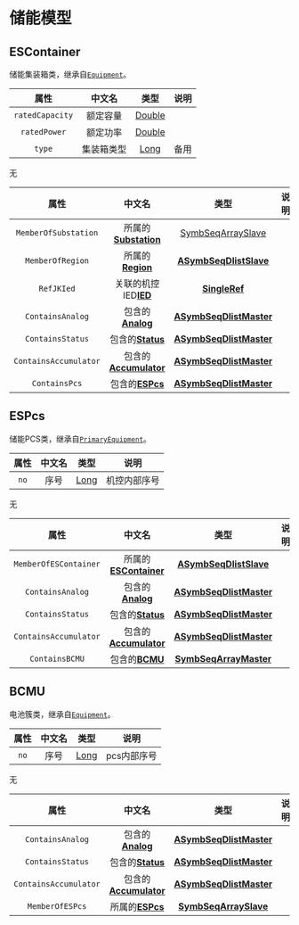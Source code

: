 # 储能模型

## ESContainer

储能集装箱类，继承自[`Equipment`](Abstract-Class.md#equipment)。

<tabs>
    <tab title="维护分区">

|     **属性**      | **中文名** |                 **类型**                  | **说明** |
|:---------------:|:-------:|:---------------------------------------:|:------:|
| `ratedCapacity` |  额定容量   | [Double](Base-Attribute-Type.md#double) |        |
|  `ratedPower`   |  额定功率   | [Double](Base-Attribute-Type.md#double) |        |
|     `type`      |  集装箱类型  |   [Long](Base-Attribute-Type.md#long)   |   备用   |

</tab>
<tab title="同步分区">
无

</tab>
<tab title="索引分区">

|        **属性**         |                     **中文名**                     |                                **类型**                                 | **说明** |
|:---------------------:|:-----------------------------------------------:|:---------------------------------------------------------------------:|:------:|
| `MemberOfSubstation`  |  所属的[**Substation**](Core-Model.md#substation)  |     [SymbSeqArraySlave](Base-Attribute-Type.md#symbseqarrayslave)     |        |
|   `MemberOfRegion`    |      所属的[**Region**](auxi-model.md#region)      | [**ASymbSeqDlistSlave**](Base-Attribute-Type.md#asymbseqdlistmaster)  |        |
|      `RefJKIed`       |      关联的机控IED[**IED**](meas-model.md#ied)       |           [**SingleRef**](Base-Attribute-Type.md#singleref)           |        |
|   `ContainsAnalog`    |      包含的[**Analog**](meas-model.md#analog)      | [**ASymbSeqDlistMaster**](Base-Attribute-Type.md#asymbseqdlistmaster) |        |
|   `ContainsStatus`    |      包含的[**Status**](meas-model.md#status)      | [**ASymbSeqDlistMaster**](Base-Attribute-Type.md#asymbseqdlistmaster) |        |
| `ContainsAccumulator` | 包含的[**Accumulator**](meas-model.md#accumulator) | [**ASymbSeqDlistMaster**](Base-Attribute-Type.md#asymbseqdlistmaster) |        |
|     `ContainsPcs`     |       包含的[**ESPcs**](ess-model.md#espcs)        | [**ASymbSeqDlistMaster**](Base-Attribute-Type.md#asymbseqdlistmaster) |        |

</tab>
</tabs>

## ESPcs

储能PCS类，继承自[`PrimaryEquipment`](Abstract-Class.md#primaryequipment)。

<tabs>
    <tab title="维护分区">

| **属性** | **中文名** |               **类型**                | **说明** |
|:------:|:-------:|:-----------------------------------:|:------:|
|  `no`  |   序号    | [Long](Base-Attribute-Type.md#long) | 机控内部序号 |

</tab>
<tab title="同步分区">
无

</tab>
<tab title="索引分区">

|        **属性**         |                     **中文名**                     |                                **类型**                                 | **说明** |
|:---------------------:|:-----------------------------------------------:|:---------------------------------------------------------------------:|:------:|
| `MemberOfESContainer` | 所属的[**ESContainer**](ess-model.md#escontainer)  |  [**ASymbSeqDlistSlave**](Base-Attribute-Type.md#asymbseqdlistslave)  |        |
|   `ContainsAnalog`    |      包含的[**Analog**](meas-model.md#analog)      | [**ASymbSeqDlistMaster**](Base-Attribute-Type.md#asymbseqdlistmaster) |        |
|   `ContainsStatus`    |      包含的[**Status**](meas-model.md#status)      | [**ASymbSeqDlistMaster**](Base-Attribute-Type.md#asymbseqdlistmaster) |        |
| `ContainsAccumulator` | 包含的[**Accumulator**](meas-model.md#accumulator) | [**ASymbSeqDlistMaster**](Base-Attribute-Type.md#asymbseqdlistmaster) |        |
|    `ContainsBCMU`     |        包含的[**BCMU**](ess-model.md#bcmu)         |  [**SymbSeqArrayMaster**](Base-Attribute-Type.md#symbseqarraymaster)  |        |

</tab>

</tabs>

## BCMU

电池簇类，继承自[`Equipment`](Abstract-Class.md#equipment)。

<tabs>
    <tab title="维护分区">

| **属性** | **中文名** |               **类型**                | **说明**  |
|:------:|:-------:|:-----------------------------------:|:-------:|
|  `no`  |   序号    | [Long](Base-Attribute-Type.md#long) | pcs内部序号 |

</tab>
<tab title="同步分区">
无

</tab>
<tab title="索引分区">

|        **属性**         |                     **中文名**                     |                                **类型**                                 | **说明** |
|:---------------------:|:-----------------------------------------------:|:---------------------------------------------------------------------:|:------:|
|   `ContainsAnalog`    |      包含的[**Analog**](meas-model.md#analog)      | [**ASymbSeqDlistMaster**](Base-Attribute-Type.md#asymbseqdlistmaster) |        |
|   `ContainsStatus`    |      包含的[**Status**](meas-model.md#status)      | [**ASymbSeqDlistMaster**](Base-Attribute-Type.md#asymbseqdlistmaster) |        |
| `ContainsAccumulator` | 包含的[**Accumulator**](meas-model.md#accumulator) | [**ASymbSeqDlistMaster**](Base-Attribute-Type.md#asymbseqdlistmaster) |        |
|    `MemberOfESPcs`    |       所属的[**ESPcs**](ess-model.md#espcs)        |   [**SymbSeqArraySlave**](Base-Attribute-Type.md#symbseqarrayslave)   |        |

</tab>

</tabs>